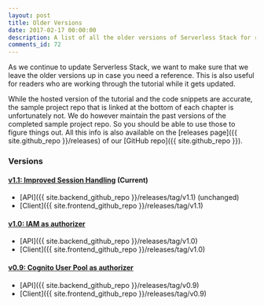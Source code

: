 ```yaml
---
layout: post
title: Older Versions
date: 2017-02-17 00:00:00
description: A list of all the older versions of Serverless Stack for reference.
comments_id: 72
---
```


As we continue to update Serverless Stack, we want to make sure that we leave the older versions up in case you need a reference. This is also useful for readers who are working through the tutorial while it gets updated.

While the hosted version of the tutorial and the code snippets are accurate, the sample project repo that is linked at the bottom of each chapter is unfortunately not. We do however maintain the past versions of the completed sample project repo. So you should be able to use those to figure things out. All this info is also available on the [releases page]({{ site.github_repo }}/releases) of our [GitHub repo]({{ site.github_repo }}).

### Versions

#### [v1.1: Improved Session Handling](https://59a70f9b0752d02b19c62a85--serverless-stack.netlify.com/) (Current)

- [API]({{ site.backend_github_repo }}/releases/tag/v1.1) (unchanged)
- [Client]({{ site.frontend_github_repo }}/releases/tag/v1.1)

#### [v1.0: IAM as authorizer](https://59a70f2ccf321c2ccb15113f--serverless-stack.netlify.com/)

- [API]({{ site.backend_github_repo }}/releases/tag/v1.0)
- [Client]({{ site.frontend_github_repo }}/releases/tag/v1.0)

#### [v0.9: Cognito User Pool as authorizer](https://59a70d98cf321c5b77151144--serverless-stack.netlify.com/)

- [API]({{ site.backend_github_repo }}/releases/tag/v0.9)
- [Client]({{ site.frontend_github_repo }}/releases/tag/v0.9)

